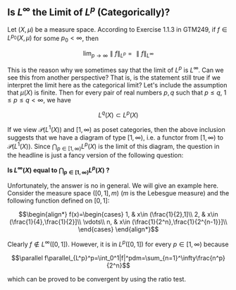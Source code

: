 ## Is $L^\infty$ the Limit of $L^p$ (Categorically)?

Let $(X,\mu)$ be a measure space. According to Exercise 1.1.3 in GTM249, if $f\in L^{p_0}(X,\mu)$ for some $p_0<\infty$, then 

$$\lim_{p\rightarrow \infty}\parallel f\parallel_{L^p}=\parallel f\parallel_{L^\infty}$$

This is the reason why we sometimes say that the limit of $L^p$ is $L^\infty$. Can we see this from another perspective? That is, is the statement still true if we interpret the limit here as the categorical limit? Let's include the assumption that $\mu(X)$ is finite. Then for every pair of real numbers $p,q$ such that $p\leq q$, $1\leq p\leq q<\infty$, we have

$$L^q(X)\subset L^p(X)$$

If we view $\mathcal{P}(L^1(X))$ and $[1,\infty)$ as poset categories, then the above inclusion suggests that we have a diagram of type $[1,\infty)$, i.e. a functor from $[1,\infty)$ to $\mathcal{P}(L^1(X))$. Since $\bigcap_{p\in [1,\infty)}L^p(X)$ is the limit of this diagram, the question in the headline is just a fancy version of the following question:

<strong>Is $L^\infty(X)$ equal to $\bigcap_{p\in [1,\infty)}L^p(X)$ ?</strong>

Unfortunately, the answer is no in general. We will give an example here. Consider the measure space $([0,1],m)$ ($m$ is the Lebesgue measure) and the following function defined on $[0,1]$:

$$\begin{align*}
f(x)=\begin{cases}
1,  & x\in (\frac{1}{2},1]\\
2,  & x\in (\frac{1}{4},\frac{1}{2}]\\
\vdots\\
n,  & x\in (\frac{1}{2^n},\frac{1}{2^{n-1}}]\\
\end{cases}
\end{align*}$$

Clearly $f\notin L^\infty([0,1])$. However, it is in $L^p([0,1])$ for every $p\in [1,\infty)$ because

$$\parallel f\parallel_{L^p}^p=\int_0^1|f|^pdm=\sum_{n=1}^\infty\frac{n^p}{2^n}$$

which can be proved to be convergent by using the ratio test.

